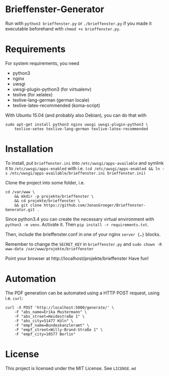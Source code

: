 # Brieffenster-Generator

Run with `python3 brieffenster.py` or `./brieffenster.py` if you made
it executable beforehand with `chmod +x brieffenster.py`.

# Requirements
For system requirements, you need

* python3
* nginx
* uwsgi
* uwsgi-plugin-python3 (for virtualenv)
* texlive (for xelatex)
* texlive-lang-german (german locale)
* texlive-latex-recommended (koma-script)

With Ubuntu 15.04 (and probably also Debian), you can do that with

```
sudo apt-get install python3 nginx uwsgi uwsgi-plugin-python3 \
    texlive-xetex texlive-lang-german texlive-latex-recommended
```

# Installation
To install, put `brieffenster.ini` into `/etc/uwsgi/apps-available`
and symlink it to `/etc/uwsgi/apps-enabled` with i.e.
`(cd /etc/uwsgi/apps-enabled && ln -s /etc/uwsgi/apps-available/brieffenster.ini brieffenster.ini)`

Clone the project into some folder, i.e.

```
cd /var/www \
    && mkdir -p projekte/brieffenster \
    && cd projekte/brieffenster \
    && git clone https://github.com/JonasGroeger/Brieffenster-Generator.git .
```

Since python3.4 you can create the necessary virtual environment
with `python3 -m venv`. Activate it. Then
`pip install -r requirements.txt`.

Then, include the brieffenster.conf in one of your nginx `server {…}`
blocks.

Remember to change the `SECRET_KEY` in `brieffenster.py` and
`sudo chown -R www-data /var/www/projekte/brieffenster`

Point your browser at http://localhost/projekte/brieffenster
Have fun!

# Automation
The PDF generation can be automated using a HTTP POST request, using
i.e. `curl`:

    curl -X POST 'http://localhost:5000/generate/' \
        -F "abs_name=Erika Mustermann" \
        -F "abs_street=Heidestraße 1" \
        -F "abs_city=51477 Köln" \
        -F "empf_name=Bundeskanzleramt" \
        -F "empf_street=Willy-Brand-Straße 1" \
        -F "empf_city=10577 Berlin"        
    
# License
This project is licensed under the MIT License. See `LICENSE.md`